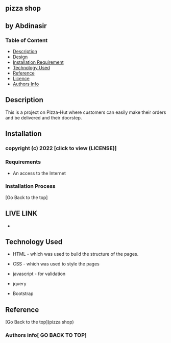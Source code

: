 ## pizza shop
## by Abdinasir
### Table of Content

+ [Description](#description)
+ [Design](#design)
+ [Installation Requirement](#Installation)
+ [Technology Used](#technology-used)
+ [Reference](#reference)
+ [Licence](#licence)
+ [Authors Info](#author-Info)

## Description
<p>This is a project on Pizza-Hut where customers can easily make their orders and be delivered and their doorstep.</p>

## Installation

### copyright (c) 2022 [click to view (LICENSE)]


### Requirements

* An access to the Internet

### Installation Process

[Go Back to the top]

## LIVE LINK

* 
## Technology Used
* HTML - which was used to build the structure of the pages.

* CSS - which was used to style the pages

* javascript - for validation

* jquery

* Bootstrap

## Reference

[Go Back to the top](pizza shop)
### Authors info[ GO BACK TO TOP]

